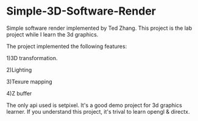 Simple-3D-Software-Render
=========================

Simple software render implemented by Ted Zhang. This project is the lab project while I learn the 3d graphics.
</p>

The project implemented the following features:</p>
1)3D transformation.</p>
2)Lighting</p>
3)Texure mapping</p>
4)Z buffer</p>

The only api used is setpixel. It's a good demo project for 3d graphics learner. If you understand this project, it's trival
to learn opengl & directx.
